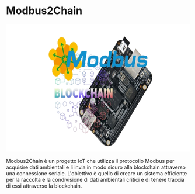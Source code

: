 # Modbus2Chain
<img src="./app/assets/LogoProgetto.png" width="680px" height="350px">


Modbus2Chain è un progetto IoT che utilizza il protocollo Modbus per acquisire dati ambientali e li invia in modo sicuro alla blockchain attraverso una connessione seriale. L'obiettivo è quello di creare un sistema efficiente per la raccolta e la condivisione di dati ambientali critici e di tenere traccia di essi attraverso la blockchain.
